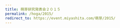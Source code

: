 ```yaml
---
title: 萌芽研究発表会２０１５
permalink: /hoga/2015/
redirect_to: https://event.miyashita.com/萌芽/2015/
---
```

